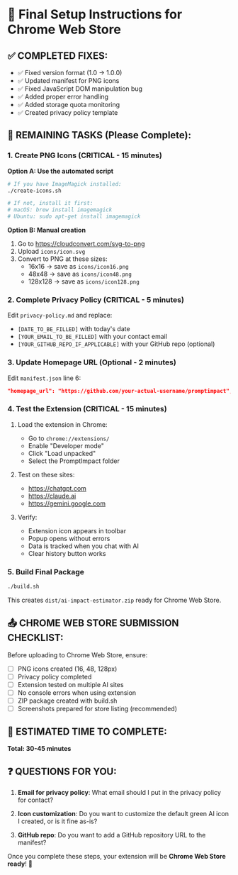 # 🚀 Final Setup Instructions for Chrome Web Store

## ✅ COMPLETED FIXES:
- ✅ Fixed version format (1.0 → 1.0.0)
- ✅ Updated manifest for PNG icons
- ✅ Fixed JavaScript DOM manipulation bug
- ✅ Added proper error handling
- ✅ Added storage quota monitoring
- ✅ Created privacy policy template

## 🔧 REMAINING TASKS (Please Complete):

### 1. Create PNG Icons (CRITICAL - 15 minutes)

**Option A: Use the automated script**
```bash
# If you have ImageMagick installed:
./create-icons.sh

# If not, install it first:
# macOS: brew install imagemagick
# Ubuntu: sudo apt-get install imagemagick
```

**Option B: Manual creation**
1. Go to https://cloudconvert.com/svg-to-png
2. Upload `icons/icon.svg`
3. Convert to PNG at these sizes:
   - 16x16 → save as `icons/icon16.png`
   - 48x48 → save as `icons/icon48.png`
   - 128x128 → save as `icons/icon128.png`

### 2. Complete Privacy Policy (CRITICAL - 5 minutes)

Edit `privacy-policy.md` and replace:
- `[DATE_TO_BE_FILLED]` with today's date
- `[YOUR_EMAIL_TO_BE_FILLED]` with your contact email
- `[YOUR_GITHUB_REPO_IF_APPLICABLE]` with your GitHub repo (optional)

### 3. Update Homepage URL (Optional - 2 minutes)

Edit `manifest.json` line 6:
```json
"homepage_url": "https://github.com/your-actual-username/promptimpact",
```

### 4. Test the Extension (CRITICAL - 15 minutes)

1. Load the extension in Chrome:
   - Go to `chrome://extensions/`
   - Enable "Developer mode"
   - Click "Load unpacked"
   - Select the PromptImpact folder

2. Test on these sites:
   - https://chatgpt.com
   - https://claude.ai
   - https://gemini.google.com

3. Verify:
   - Extension icon appears in toolbar
   - Popup opens without errors
   - Data is tracked when you chat with AI
   - Clear history button works

### 5. Build Final Package

```bash
./build.sh
```

This creates `dist/ai-impact-estimator.zip` ready for Chrome Web Store.

## 📤 CHROME WEB STORE SUBMISSION CHECKLIST:

Before uploading to Chrome Web Store, ensure:

- [ ] PNG icons created (16, 48, 128px)
- [ ] Privacy policy completed
- [ ] Extension tested on multiple AI sites
- [ ] No console errors when using extension
- [ ] ZIP package created with build.sh
- [ ] Screenshots prepared for store listing (recommended)

## 🎯 ESTIMATED TIME TO COMPLETE:
**Total: 30-45 minutes**

## ❓ QUESTIONS FOR YOU:

1. **Email for privacy policy**: What email should I put in the privacy policy for contact?

2. **Icon customization**: Do you want to customize the default green AI icon I created, or is it fine as-is?

3. **GitHub repo**: Do you want to add a GitHub repository URL to the manifest?

Once you complete these steps, your extension will be **Chrome Web Store ready**! 🎉